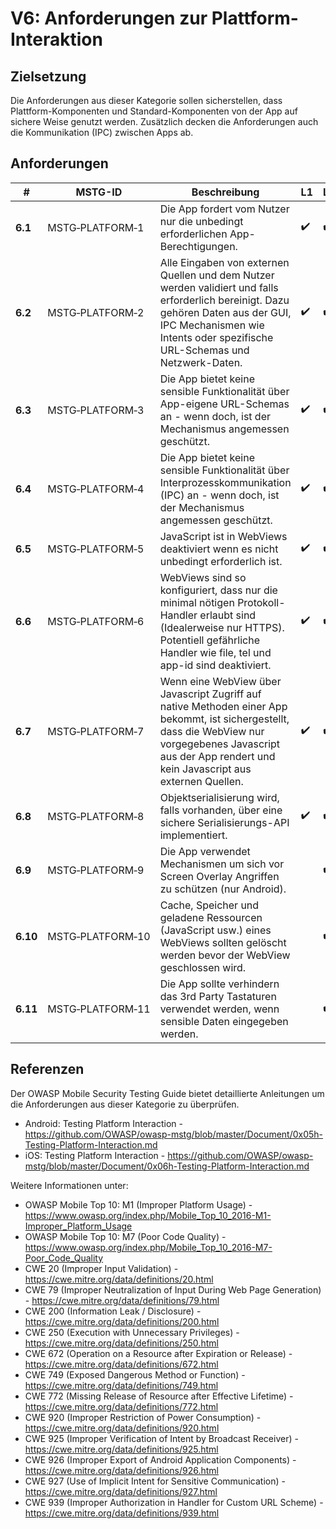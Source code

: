# V6: Anforderungen zur Plattform-Interaktion

## Zielsetzung

Die Anforderungen aus dieser Kategorie sollen sicherstellen, dass Plattform-Komponenten und Standard-Komponenten von der App auf sichere Weise genutzt werden. Zusätzlich decken die Anforderungen auch die Kommunikation (IPC) zwischen Apps ab.

## Anforderungen

| # | MSTG-ID | Beschreibung | L1 | L2 |
| --- | --- | --- | --- | --- |
| **6.1** | MSTG‑PLATFORM‑1 | Die App fordert vom Nutzer nur die unbedingt erforderlichen App-Berechtigungen. | ✔️ | ✔️ |
| **6.2** | MSTG‑PLATFORM‑2 | Alle Eingaben von externen Quellen und dem Nutzer werden validiert und falls erforderlich bereinigt. Dazu gehören Daten aus der GUI, IPC Mechanismen wie Intents oder spezifische URL-Schemas und Netzwerk-Daten. | ✔️ | ✔️ |
| **6.3** | MSTG‑PLATFORM‑3 | Die App bietet keine sensible Funktionalität über App-eigene URL-Schemas an - wenn doch, ist der Mechanismus angemessen geschützt.  | ✔️ | ✔️ |
| **6.4** | MSTG‑PLATFORM‑4 | Die App bietet keine sensible Funktionalität über Interprozesskommunikation (IPC) an - wenn doch, ist der Mechanismus angemessen geschützt. | ✔️ | ✔️ |
| **6.5** | MSTG‑PLATFORM‑5 | JavaScript ist in WebViews deaktiviert wenn es nicht unbedingt erforderlich ist. | ✔️ | ✔️ |
| **6.6** | MSTG‑PLATFORM‑6 | WebViews sind so konfiguriert, dass nur die minimal nötigen Protokoll-Handler erlaubt sind (Idealerweise nur HTTPS). Potentiell gefährliche Handler wie file, tel und app-id sind deaktiviert. | ✔️ | ✔️ |
| **6.7** | MSTG‑PLATFORM‑7 | Wenn eine WebView über Javascript Zugriff auf native Methoden einer App bekommt, ist sichergestellt, dass die WebView nur vorgegebenes Javascript aus der App rendert und kein Javascript aus externen Quellen.  | ✔️ | ✔️ |
| **6.8** | MSTG‑PLATFORM‑8 | Objektserialisierung wird, falls vorhanden, über eine sichere Serialisierungs-API implementiert. | ✔️ | ✔️ |
| **6.9** | MSTG‑PLATFORM‑9 | Die App verwendet Mechanismen um sich vor Screen Overlay Angriffen zu schützen (nur Android). |  | ✔️ |
| **6.10** | MSTG‑PLATFORM‑10 | Cache, Speicher und geladene Ressourcen (JavaScript usw.) eines WebViews sollten gelöscht werden bevor der WebView geschlossen wird.  |  | ✔️ |
| **6.11** | MSTG‑PLATFORM‑11 | Die App sollte verhindern das 3rd Party Tastaturen verwendet werden, wenn sensible Daten eingegeben werden. |  | ✔️ |

<div style="page-break-after: always;" >
</div>

## Referenzen

Der OWASP Mobile Security Testing Guide bietet detaillierte Anleitungen um die Anforderungen aus dieser Kategorie zu überprüfen.

- Android: Testing Platform Interaction - <https://github.com/OWASP/owasp-mstg/blob/master/Document/0x05h-Testing-Platform-Interaction.md>
- iOS: Testing Platform Interaction - <https://github.com/OWASP/owasp-mstg/blob/master/Document/0x06h-Testing-Platform-Interaction.md>

Weitere Informationen unter:

- OWASP Mobile Top 10: M1 (Improper Platform Usage) - <https://www.owasp.org/index.php/Mobile_Top_10_2016-M1-Improper_Platform_Usage>
- OWASP Mobile Top 10: M7 (Poor Code Quality) - <https://www.owasp.org/index.php/Mobile_Top_10_2016-M7-Poor_Code_Quality>
- CWE 20 (Improper Input Validation) - <https://cwe.mitre.org/data/definitions/20.html>
- CWE 79 (Improper Neutralization of Input During Web Page Generation) - <https://cwe.mitre.org/data/definitions/79.html>
- CWE 200 (Information Leak / Disclosure) - <https://cwe.mitre.org/data/definitions/200.html>
- CWE 250 (Execution with Unnecessary Privileges) - <https://cwe.mitre.org/data/definitions/250.html>
- CWE 672 (Operation on a Resource after Expiration or Release) - <https://cwe.mitre.org/data/definitions/672.html>
- CWE 749 (Exposed Dangerous Method or Function) - <https://cwe.mitre.org/data/definitions/749.html>
- CWE 772 (Missing Release of Resource after Effective Lifetime) - <https://cwe.mitre.org/data/definitions/772.html>
- CWE 920 (Improper Restriction of Power Consumption) - <https://cwe.mitre.org/data/definitions/920.html>
- CWE 925 (Improper Verification of Intent by Broadcast Receiver) - <https://cwe.mitre.org/data/definitions/925.html>
- CWE 926 (Improper Export of Android Application Components) - <https://cwe.mitre.org/data/definitions/926.html>
- CWE 927 (Use of Implicit Intent for Sensitive Communication) - <https://cwe.mitre.org/data/definitions/927.html>
- CWE 939 (Improper Authorization in Handler for Custom URL Scheme) - <https://cwe.mitre.org/data/definitions/939.html>
